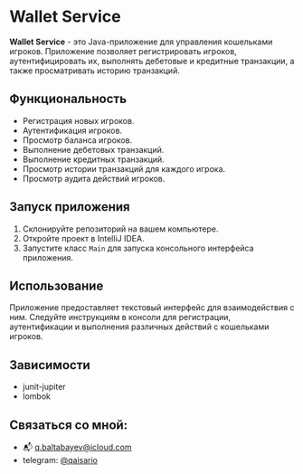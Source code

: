 # Wallet Service

**Wallet Service** - это Java-приложение для управления кошельками игроков. Приложение позволяет регистрировать игроков, аутентифицировать их, выполнять дебетовые и кредитные транзакции, а также просматривать историю транзакций.

## Функциональность

- Регистрация новых игроков.
- Аутентификация игроков.
- Просмотр баланса игроков.
- Выполнение дебетовых транзакций.
- Выполнение кредитных транзакций.
- Просмотр истории транзакций для каждого игрока.
- Просмотр аудита действий игроков.

## Запуск приложения

1. Склонируйте репозиторий на вашем компьютере.
2. Откройте проект в IntelliJ IDEA.
3. Запустите класс `Main` для запуска консольного интерфейса приложения.

## Использование

Приложение предоставляет текстовый интерфейс для взаимодействия с ним. Следуйте инструкциям в консоли для регистрации, аутентификации и выполнения различных действий с кошельками игроков.

## Зависимости

- junit-jupiter
- lombok

## Связаться со мной:

- 📬 q.baltabayev@icloud.com
- telegram: [@qaisario](https://t.me/qaisario)

